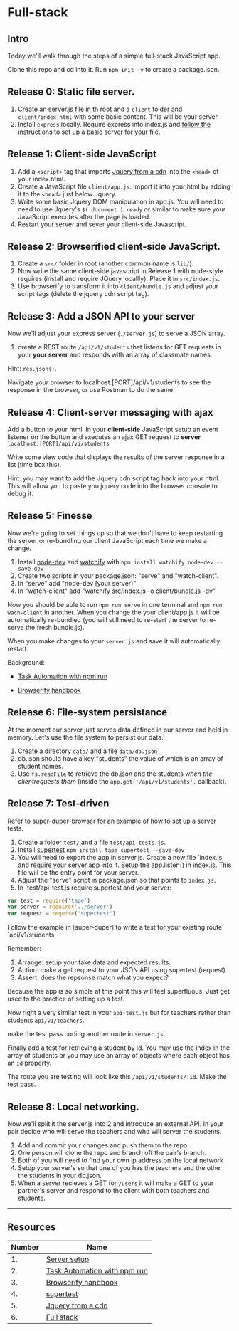 # Full-stack

## Intro

Today we'll walk through the steps of a simple full-stack JavaScript app.

Clone this repo and cd into it. Run `npm init -y` to create a package.json.

## Release 0: Static file server.

1. Create an server.js file in th root and a `client` folder and `client/index.html` with some basic content. This will be your server.
1. Install `express` locally. Require express into index.js and [follow the instructions](http://www.fullstacktraining.com/articles/how-to-serve-static-files-with-express) to set up a basic server for your file.


## Release 1: Client-side JavaScript

1. Add a `<script>` tag that imports [Jquery from a cdn](https://developers.google.com/speed/libraries/) into the `<head>` of your index.html.
1. Create a JavaScript file `client/app.js`. Import it into your html by  adding it to the `<head>` just below Jquery.
1. Write some basic Jquery DOM manipulation in app.js. You will need to need to use Jquery's `$( document ).ready` or similar to make sure your JavaScript executes after the page is loaded.
1. Restart your server and sever your client-side Javascript.

## Release 2: Browserified client-side JavaScript.

1. Create a `src/` folder in root (another common name is `lib/`).
1. Now write the same client-side javascript in Release 1 with node-style requires (install and require JQuery locallly). Place it in `src/index.js`.
1. Use browserify to transform it into `client/bundle.js` and adjust your script tags (delete the jquery cdn script tag).

## Release 3: Add a JSON API to your server

Now we'll adjust your express server (`./server.js`) to serve a JSON array.

1. create a REST route `/api/v1/students` that listens for GET requests in your **your server** and responds with an array of classmate names.

Hint: `res.json()`.

Navigate your browser to localhost:[PORT]/api/v1/students to see the response in the browser, or use Postman to do the same.

## Release 4: Client-server messaging with ajax

Add a button to your html. In your **client-side** JavaScript setup an event listener on the button and executes an ajax GET request to **server** `localhost:[PORT]/api/vi/students`

Write some view code that displays the results of the server response in a list (time box this).

Hint: you may want to add the Jquery cdn script tag back into your html. This will allow you to paste you jquery code into the browser console to debug it.

## Release 5: Finesse

Now we're going to set things up so that we don't have to keep restarting the server or re-bundling our client JavaScript each time we make a change.

1. Install [node-dev](https://www.npmjs.com/package/node-dev) and [watchify](https://www.npmjs.com/package/watchify) with `npm install watchify node-dev --save-dev`
1. Create two scripts in your package.json: "serve" and "watch-client".
1. In "serve" add "node-dev [your server]"
1. In "watch-client" add "watchify src/index.js -o client/bundle.js -dv"

Now you should be able to run `npm run serve` in one terminal and `npm run wach-client` in another. When you change the your client/app.js it will be automatically re-bundled (you will still need to re-start the server to re-serve the fresh bundle.js).

When you make changes to your `server.js` and save it will automatically restart.


Background:

 * [Task Automation with npm run](http://substack.net/task_automation_with_npm_run)

 * [Browserify handbook](https://github.com/substack/browserify-handbook#watchify)


## Release 6: File-system persistance

At the moment our server just serves data defined in our server and held jn memory. Let's use the file system to persist our data.

1. Create a directory `data/` and a file `data/db.json`
1. db.json should have a key "students" the value of which is an array of student names.
1. Use `fs.readFile` to retrieve the db.json and the students *when the clientrequests them* (inside the `app.get('/api/v1/students',`  callback).


## Release 7: Test-driven

Refer to [super-duper-browser](https://github.com/kakapo-2016/super-duper/tree/es5-tape/test) for an example of how to set up a server tests.

1. Create a folder `test/` and a file `test/api-tests.js`.
1. Install [supertest](https://www.npmjs.com/package/supertest) `npm install tape supertest --save-dev`
1. You will need to export the app in server.js. Create a new file `index.js and require your server app into it. Setup the app.listen() in index.js. This file will be the entry point for your server.
1. Adjust the "serve" script in package.json so that points to `index.js`.
1. In `test/api-test.js require supertest and your server:

```js
var test = require('tape')
var server = require('../server')
var request = require('supertest')
```

Follow the example in [super-duper] to write a test for your existing route `api/v1/students.

Remember:

1. Arrange: setup your fake data and expected results.
2. Action: make a get request to your JSON API using supertest (request).
2. Assert: does the repsonse match what you expect?

Because the app is so simple at this point this will feel superfluous. Just get used to the practice of setting up a test.

Now right a very similar test in your `api-test.js` but for teachers rather than students `api/v1/teachers`.

make the test pass  coding another route in `server.js`.

Finally add a test for retrieving a student by id. You may use the index in the array of students or you may use an array of objects where each object has an `id` property.

The route you are testing will look like this `/api/v1/students/:id`. Make the test pass.


## Release 8: Local networking.


Now we'll split it the server.js into 2 and introduce an external API. In your pair decide who will serve the teachers and who will server the students.

1. Add and commit your changes and push them to the repo.
1. One person will clone the repo and branch off the pair's branch.
1. Both of you will need to find your own ip address on the local network
1. Setup your server's so that one of you has the teachers and the other the students in your db.json.
1. When a server recieves a GET for `/users` it will make a GET to your partner's server and respond to the client with both teachers and students.

---


## Resources

Number | Name
-------|-------------------
1.     | [Server setup](http://www.fullstacktraining.com/articles/how-to-serve-static-files-with-express)
2.     | [Task Automation with npm run](http://substack.net/task_automation_with_npm_run)
3.     | [Browserify handbook](https://github.com/substack/browserify-handbook#watchify)
4.     | [supertest](https://www.npmjs.com/package/supertest)
5.     | [Jquery from a cdn](https://developers.google.com/speed/libraries/)
6.     | [Full stack](http://www.laurencegellert.com/2012/08/what-is-a-full-stack-developer/)










